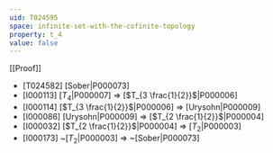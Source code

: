 ```yaml
---
uid: T024595
space: infinite-set-with-the-cofinite-topology
property: t_4
value: false
---
```

[[Proof]]

* [T024582] [Sober|P000073]
* [I000113] [$T_4$|P000007] => [$T_{3 \frac{1}{2}}$|P000006]
* [I000114] [$T_{3 \frac{1}{2}}$|P000006] => [Urysohn|P000009]
* [I000086] [Urysohn|P000009] => [$T_{2 \frac{1}{2}}$|P000004]
* [I000032] [$T_{2 \frac{1}{2}}$|P000004] => [$T_2$|P000003]
* [I000173] ~[$T_2$|P000003] => ~[Sober|P000073]

